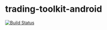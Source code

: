 # trading-toolkit-android
[![Build Status](http://jenkins.giovanni.pink/buildStatus/icon?style=flat-square&job=crypto-app-android)](http://jenkins.giovanni.pink/job/crypto-app-android/)
